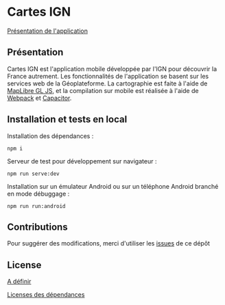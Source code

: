 # Cartes IGN

[Présentation de l'application](https://www.ign.fr/telechargez-application-cartographique-cartes-ign)

## Présentation

Cartes IGN est l'application mobile développée par l'IGN pour découvrir la France autrement. Les fonctionnalités de l'application se basent sur les services web de la Géoplateforme. La cartographie est faite à l'aide de [MapLibre GL JS](https://maplibre.org/maplibre-gl-js/docs/), et la compilation sur mobile est réalisée à l'aide de [Webpack](https://webpack.js.org/) et [Capacitor](https://capacitorjs.com/).

## Installation et tests en local

Installation des dépendances :

```npm i```

Serveur de test pour développement sur navigateur :

```npm run serve:dev```

Installation sur un émulateur Android ou sur un téléphone Android branché en mode débuggage :

```npm run run:android```

## Contributions

Pour suggérer des modifications, merci d'utiliser les [issues](https://github.com/IGNF/cartes-ign-app/issues) de ce dépôt

## License

[A définir](LICENSE)

[Licenses des dépendances](third-party-licenses.txt)

